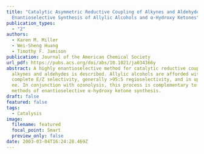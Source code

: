 ```yaml
---
title: "Catalytic Asymmetric Reductive Coupling of Alkynes and Aldehydes:
  Enantioselective Synthesis of Allylic Alcohols and α-Hydroxy Ketones"
publication_types:
  - "2"
authors:
  - Karen M. Miller
  - Wei-Sheng Huang
  - Timothy F. Jamison
publication: Journal of the American Chemical Society
url_pdf: https://pubs.acs.org/doi/abs/10.1021/ja034366y
abstract: A highly enantioselective method for catalytic reductive coupling of
  alkynes and aldehydes is described. Allylic alcohols are afforded with
  complete E/Z selectivity, generally >95:5 regioselectivity, and in up to 96%
  ee. In conjunction with ozonolysis, this process is complementary to existing
  methods of enantioselective α-hydroxy ketone synthesis.
draft: false
featured: false
tags:
  - Catalysis
image:
  filename: featured
  focal_point: Smart
  preview_only: false
date: 2003-03-04T16:24:28.469Z
---
```

